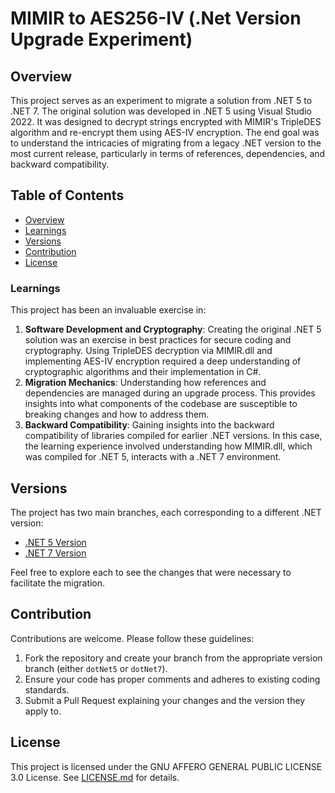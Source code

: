 # MIMIR to AES256-IV (.Net Version Upgrade Experiment)

## Overview

This project serves as an experiment to migrate a solution from .NET 5 to .NET 7. The original solution was developed in .NET 5 using Visual Studio 2022. It was designed to decrypt strings encrypted with MIMIR's TripleDES algorithm and re-encrypt them using AES-IV encryption. The end goal was to understand the intricacies of migrating from a legacy .NET version to the most current release, particularly in terms of references, dependencies, and backward compatibility.

## Table of Contents

- [Overview](#overview)
- [Learnings](#learnings)
- [Versions](#versions)
- [Contribution](#contribution)
- [License](#license)

### Learnings

This project has been an invaluable exercise in:

1. **Software Development and Cryptography**: Creating the original .NET 5 solution was an exercise in best practices for secure coding and cryptography. Using TripleDES decryption via MIMIR.dll and implementing AES-IV encryption required a deep understanding of cryptographic algorithms and their implementation in C#.
2. **Migration Mechanics**: Understanding how references and dependencies are managed during an upgrade process. This provides insights into what components of the codebase are susceptible to breaking changes and how to address them.
3. **Backward Compatibility**: Gaining insights into the backward compatibility of libraries compiled for earlier .NET versions. In this case, the learning experience involved understanding how MIMIR.dll, which was compiled for .NET 5, interacts with a .NET 7 environment.


## Versions

The project has two main branches, each corresponding to a different .NET version:

- [.NET 5 Version](https://github.com/fkitsantas/MIMIR-to-AES256-IV/tree/dotNet5)
- [.NET 7 Version](https://github.com/fkitsantas/MIMIR-to-AES256-IV/tree/dotNet7)

Feel free to explore each to see the changes that were necessary to facilitate the migration.

## Contribution

Contributions are welcome. Please follow these guidelines:

1. Fork the repository and create your branch from the appropriate version branch (either `dotNet5` or `dotNet7`).
2. Ensure your code has proper comments and adheres to existing coding standards.
3. Submit a Pull Request explaining your changes and the version they apply to.

## License

This project is licensed under the GNU AFFERO GENERAL PUBLIC LICENSE 3.0 License. See [LICENSE.md](LICENSE.md) for details.
